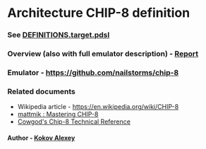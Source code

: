 Architecture CHIP-8 definition
===============

### See [DEFINITIONS.target.pdsl](./DEFINITIONS.target.pdsl)

### Overview (also with full emulator description) - [Report](./docs/report.pdf)

### Emulator - https://github.com/nailstorms/chip-8

### Related documents
* Wikipedia article - https://en.wikipedia.org/wiki/CHIP-8
* [mattmik : Mastering CHIP-8](http://mattmik.com/files/chip8/mastering/chip8.html)
* [Cowgod's Chip-8 Technical Reference](http://devernay.free.fr/hacks/chip8/C8TECH10.HTM)

#### Author - [Kokov Alexey](https://github.com/nailstorms "Alexey's Github")
